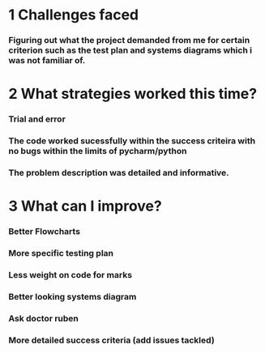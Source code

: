 # 1 Challenges faced
### Figuring out what the project demanded from me for certain criterion such as the test plan and systems diagrams which i was not familiar of.
# 2 What strategies worked this time?
### Trial and error
### The code worked sucessfully within the success criteira with no bugs within the limits of pycharm/python
### The problem description was detailed and informative.
# 3 What can I improve?
### Better Flowcharts
### More specific testing plan
### Less weight on code for marks
### Better looking systems diagram
### Ask doctor ruben
### More detailed success criteria (add issues tackled)
